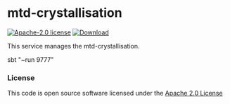 # mtd-crystallisation

[![Apache-2.0 license](http://img.shields.io/badge/license-Apache-brightgreen.svg)](http://www.apache.org/licenses/LICENSE-2.0.html)
[![Download](https://api.bintray.com/packages/hmrc/releases/mtd-crystallisation/images/download.svg) ](https://bintray.com/hmrc/releases/mtd-crystallisation/_latestVersion)

This service manages the mtd-crystallisation.

sbt "~run 9777"
### License

This code is open source software licensed under the [Apache 2.0 License]("http://www.apache.org/licenses/LICENSE-2.0.html")
